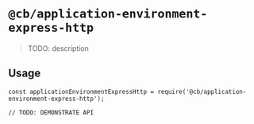 # `@cb/application-environment-express-http`

> TODO: description

## Usage

```
const applicationEnvironmentExpressHttp = require('@cb/application-environment-express-http');

// TODO: DEMONSTRATE API
```
